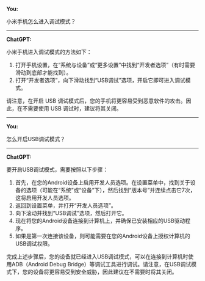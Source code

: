 **You:**

小米手机怎么进入调试模式？

* * *

**ChatGPT:**

小米手机进入调试模式的方法如下：

1.  打开手机设置，在“系统与设备”或“更多设置”中找到“开发者选项”（有时需要滑动到底部才能找到）。
2.  打开“开发者选项”，向下滑动找到“USB调试”选项，开启它即可进入调试模式。

请注意，在开启 USB 调试模式后，您的手机将更容易受到恶意软件的攻击。因此，在不需要使用 USB 调试时，建议将其关闭。

* * *

**You:**

怎么开启USB调试模式？

* * *

**ChatGPT:**

要开启USB调试模式，需要按照以下步骤：

1.  首先，在您的Android设备上启用开发人员选项。在设置菜单中，找到关于设备的选项（可能在“系统”或“设备”下），然后找到“版本号”并连续点击它7次，这将启用开发人员选项。
2.  返回到设置菜单，并打开“开发人员选项”。
3.  向下滚动并找到“USB调试”选项，然后打开它。
4.  现在将您的Android设备连接到计算机上，并确保已安装相应的USB驱动程序。
5.  如果是第一次连接该设备，则可能需要在您的Android设备上授权计算机的USB调试权限。

完成上述步骤后，您的设备就已经进入USB调试模式，可以在连接到计算机时使用ADB（Android Debug Bridge）等调试工具进行调试。请注意，在USB调试模式下，您的设备将更容易受到安全威胁，因此建议在不需要时将其关闭。